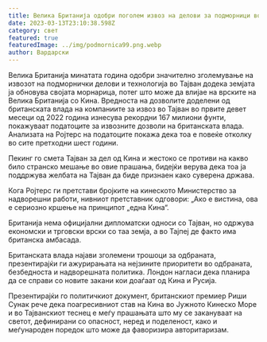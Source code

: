 ```yaml
---
title: Велика Британија одобри поголем извоз на делови за подморници во Тајван
date: 2023-03-13T23:10:38.598Z
category: свет
featured: true
featuredImage: ../img/podmornica99.png.webp
author: Вардарски
---
```


Велика Британија минатата година одобри значително зголемување на извозот на подморнички делови и технологија во Тајван додека земјата ја обновува својата морнарица, потег што може да влијае на врските на Велика Британија со Кина.
Вредноста на дозволите доделени од британската влада на компаниите за извоз во Тајван во првите девет месеци од 2022 година изнесува рекордни 167 милиони фунти, покажуваат податоците за извозните дозволи на британската влада. Анализата на Ројтерс на податоците покажа дека тоа е повеќе отколку во сите претходни шест години.

Пекинг го смета Тајван за дел од Кина и жестоко се противи на какво било странско мешање во овие прашања, бидејќи верува дека тоа ја поддржува желбата на Тајван да биде признаен како суверена држава.

Кога Ројтерс ги претстави бројките на кинеското Министерство за надворешни работи, нивниот претставник одговори: „Ако е вистина, ова е сериозно кршење на принципот „една Кина“.

Британија нема официјални дипломатски односи со Тајван, но одржува економски и трговски врски со таа земја, а во Тајпеј де факто има британска амбасада.

Британската влада најави зголемени трошоци за одбраната, презентирајќи ги ажурирањата на нејзините приоритети во одбраната, безбедноста и надворешната политика. Лондон нагласи дека планира да се справи со новите закани кои доаѓаат од Кина и Русија.

Презентирајќи го политичкиот документ, британскиот премиер Риши Сунак рече дека поагресивниот став на Кина во Јужното Кинеско Море и во Тајванскиот теснец е меѓу прашањата што му се закануваат на светот, дефинирани со опасност, неред и поделеност, како и меѓународен поредок што може да фаворизира авторитаризам.
